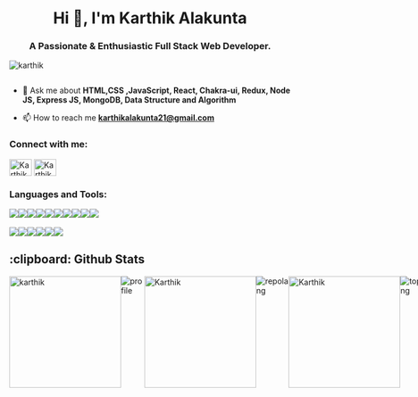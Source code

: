 <h1 align="center">Hi 👋, I'm Karthik Alakunta</h1>
<h3 align="center">A Passionate & Enthusiastic Full Stack Web Developer.</h3>

<p align="left"> <img src="https://komarev.com/ghpvc/?username=karthik2917k&label=Profile%20views&color=0e75b6&style=flat" alt="karthik" /> </p>

<p align="left"> <a href="https://twitter.com/" target="blank"><img src="https://img.shields.io/twitter/follow/?logo=twitter&style=for-the-badge" alt="" /></a> </p>

- 💬 Ask me about **HTML,CSS ,JavaScript, React, Chakra-ui, Redux, Node JS,  Express JS, MongoDB, Data Structure and Algorithm**

- 📫 How to reach me **karthikalakunta21@gmail.com**

<h3 align="left">Connect with me:</h3>
<p align="left">
<a href="https://www.linkedin.com/in/karthikalakunta/" target="blank"><img align="center" src="https://raw.githubusercontent.com/rahuldkjain/github-profile-readme-generator/master/src/images/icons/Social/linked-in-alt.svg" alt="Karthik" height="30" width="40" /></a>
<a href="https://codesandbox.io/u/Karthik2917k" target="blank"><img align="center" src="https://raw.githubusercontent.com/rahuldkjain/github-profile-readme-generator/master/src/images/icons/Social/codesandbox.svg" alt="Karthik" height="30" width="40" /></a>
</p>



<h3 align="left">Languages and Tools:</h3>
<div style="display: flex;">
  <img src="https://img.shields.io/badge/Node.js-43853D?style=for-the-badge&logo=node.js&logoColor=white" /> 
  <img src="https://img.shields.io/badge/MongoDB-2e542d?style=for-the-badge&logo=mongodb&logoColor=white" />
  <img src="https://img.shields.io/badge/JavaScript-323330?style=for-the-badge&logo=javascript&logoColor=F7DF1E" /> 
  <img src="https://img.shields.io/badge/HTML5-E34F26?style=for-the-badge&logo=html5&logoColor=white" />
  <img src="https://img.shields.io/badge/CSS3-1572B6?style=for-the-badge&logo=css3&logoColor=white" /> 
  <img src="https://img.shields.io/badge/React-20232A?style=for-the-badge&logo=react&logoColor=61DAFB" />
  <img src="https://img.shields.io/badge/Redux-593D88?style=for-the-badge&logo=redux&logoColor=white" />
  <img src="https://img.shields.io/badge/Express.js-404D59?style=for-the-badge" />
  <img src="https://img.shields.io/badge/typescript-%23007ACC.svg?style=for-the-badge&logo=typescript&logoColor=white" />  
  <img src="https://img.shields.io/badge/chakra-%234ED1C5.svg?style=for-the-badge&logo=chakraui&logoColor=white" />
 </div>

<br>

<div style="display: flex">
  <img src="https://img.shields.io/badge/Postman-FF6C37?style=for-the-badge&logo=postman&logoColor=white" />
  <img src="https://img.shields.io/badge/Heroku-430098?style=for-the-badge&logo=heroku&logoColor=white" />
  <img src="https://img.shields.io/badge/netlify-%23000000.svg?style=for-the-badge&logo=netlify&logoColor=#00C7B7" />
  <img src="https://img.shields.io/badge/GitHub-100000?style=for-the-badge&logo=github&logoColor=white" />
  <img src="https://img.shields.io/badge/Vercel-000000?style=for-the-badge&logo=vercel&logoColor=white" />
  <img src="https://img.shields.io/badge/Visual%20Studio%20Code-0078d7.svg?style=for-the-badge&logo=visual-studio-code&logoColor=white" />
</div>

<h2>:clipboard: Github Stats</h2>
<div style="display: flex">

  <img height="200px" src="https://github-profile-trophy.vercel.app/?username=karthik2917k" alt="karthik" />
  <img src="http://github-profile-summary-cards.vercel.app/api/cards/profile-details?username=karthik2917k&theme=default" alt="profile"/>
  <img height="200px" src="https://github-readme-stats.vercel.app/api?username=karthik2917k&show_icons=true&locale=en" alt="Karthik" />
  <img src="http://github-profile-summary-cards.vercel.app/api/cards/repos-per-language?username=Karthik2917k&theme=default" alt="repolang"/>
  <img height="200px" src="https://github-readme-streak-stats.herokuapp.com/?user=karthik2917k&" alt="Karthik" /> 
  <img src="http://github-profile-summary-cards.vercel.app/api/cards/most-commit-language?username=Karthik2917k&theme=default" alt="toplang" />
 
</div>






